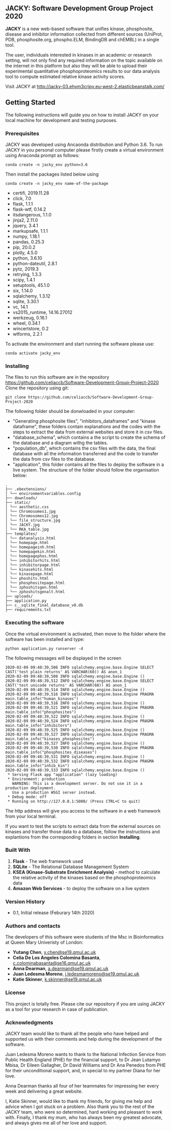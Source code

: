 ## JACKY: Software Development Group Project 2020
**JACKY** is a new web-based software that unifies kinase, phosphosite, disease and inhibitor information collected from different sources (UniProt, PDB, phosphosite.org, phospho.ELM, BindingDB and chEMBL) in a single tool. 

The user, individuals interested in kinases in an academic or research setting, will not only find any required information on the topic available on the internet in this platform but also they will be able to upload their experimental quantitative phosphoproteomics results to our data analysis tool to compute estimated relative kinase activity scores.

Visit JACKY at http://jacky-03.ehym3crjpy.eu-west-2.elasticbeanstalk.com/

## Getting Started
The following instructions will guide you on how to install JACKY on your local machine for development and testing purposes.

### Prerequisites
JACKY was developed using Ancaonda distribution and Python 3.6. To run JACKY in you personal computer please firstly create a virtual environment using Anaconda prompt as follows:
```
conda create -n jacky_env python=3.6
```
Then install the packages listed below using

```
conda create -n jacky_env name-of-the-package
```



- certifi, 2019.11.28
- click, 7.0
- flask, 1.1.1
- flask-wtf, 0.14.2
- itsdangerous, 1.1.0
- jinja2, 2.11.0
- jquery, 3.4.1
- markupsafe, 1.1.1
- numpy, 1.18.1
- pandas, 0.25.3
- pip, 20.0.2
- plotly, 4.5.0
- python, 3.6.10
- python-dateutil, 2.8.1
- pytz, 2019.3
- retrying, 1.3.3
- scipy, 1.4.1
- setuptools, 45.1.0
- six, 1.14.0
- sqlalchemy, 1.3.12
- sqlite, 3.30.1
- vc, 14.1
- vs2015_runtime, 14.16.27012
- werkzeug, 0.16.1
- wheel, 0.34.1
- wincertstore, 0.2
- wtforms, 2.2.1

To activate the environment and start running the software please use:

```
conda activate jacky_env
```


### Installing
The files to run this software are in the repository https://github.com/celiaccb/Software-Development-Group-Project-2020
Clone the repository using git:
```
git clone https://github.com/celiaccb/Software-Development-Group-Project-2020

```
The following folder should be donwloaded in your computer:
 * "Generating phosphosite files", "inhibitors_dataframes" and "kinase dataframe", these folders contain explanations and the codes with the steps to extract the data from external websites and store it in csv files.  
 * "database_schema", which contains a the script to create the schema of the database and a diagram withg the tables.
 * "population_db", which contains the csv files with the data, the final database with all the information transferred and the code to transfer the data from csv files to the database.
 * "application", this folder contains all the files to deploy the software in a live system. The structure of the folder should follow the organisation below:
```
.
├── .ebextensions/
│ └── environmentvariables.config
├── downloads/
├── static/
│ └── aesthetic.css
│ └── Chromosomes1.jpg
│ └── Chromosomes12.jpg
│ └── file_structure.jpg
│ └── JACKY.jpg
│ └── RKA_table.jpg
├── templates/
│ └── datanalysis.html
│ └── homepage.html
│ └── homepageinh.html
│ └── homepagekin.html
│ └── homepagephos.html
│ └── inhibitorhits.html
│ └── inhibitorpage.html
│ └── kinasehits.html
│ └── kinasepage.html
│ └── phoshits.html
│ └── phosphositepage.html
│ └── zphoshitsgen.html
│ └── zphoshitsgenalt.html
├── uploads/
├── application.py
├── c__sqlite_final_database_v8.db
├── requirements.txt
```
### Executing the software

Once the virtual environment is activated, then move to the folder where the software has been installed and type:
```
python application.py runserver -d
```
The following messages will be displayed in the screen

```
2020-02-09 09:48:39,506 INFO sqlalchemy.engine.base.Engine SELECT CAST('test plain returns' AS VARCHAR(60)) AS anon_1
2020-02-09 09:48:39,508 INFO sqlalchemy.engine.base.Engine ()
2020-02-09 09:48:39,512 INFO sqlalchemy.engine.base.Engine SELECT CAST('test unicode returns' AS VARCHAR(60)) AS anon_1
2020-02-09 09:48:39,514 INFO sqlalchemy.engine.base.Engine ()
2020-02-09 09:48:39,516 INFO sqlalchemy.engine.base.Engine PRAGMA main.table_info("human_kinases")
2020-02-09 09:48:39,516 INFO sqlalchemy.engine.base.Engine ()
2020-02-09 09:48:39,521 INFO sqlalchemy.engine.base.Engine PRAGMA main.table_info("phosphosites")
2020-02-09 09:48:39,522 INFO sqlalchemy.engine.base.Engine ()
2020-02-09 09:48:39,524 INFO sqlalchemy.engine.base.Engine PRAGMA main.table_info("inhibitors")
2020-02-09 09:48:39,525 INFO sqlalchemy.engine.base.Engine ()
2020-02-09 09:48:39,527 INFO sqlalchemy.engine.base.Engine PRAGMA main.table_info("kinases_phosphosites")
2020-02-09 09:48:39,527 INFO sqlalchemy.engine.base.Engine ()
2020-02-09 09:48:39,530 INFO sqlalchemy.engine.base.Engine PRAGMA main.table_info("phosphosites_diseases")
2020-02-09 09:48:39,531 INFO sqlalchemy.engine.base.Engine ()
2020-02-09 09:48:39,532 INFO sqlalchemy.engine.base.Engine PRAGMA main.table_info("inhib_kin")
2020-02-09 09:48:39,533 INFO sqlalchemy.engine.base.Engine ()
 * Serving Flask app "application" (lazy loading)
 * Environment: production
   WARNING: This is a development server. Do not use it in a production deployment.
   Use a production WSGI server instead.
 * Debug mode: off
 * Running on http://127.0.0.1:5000/ (Press CTRL+C to quit)
```

The http address will give you access to the software in a web framework from your local terminal. 

If you want to test the scripts to extract data from the external sources on kinases and transfer those data to a database, follow the instructions and explantions from the corresponding folders in section **Installing**.

### Built With
1. **Flask**  - The web framework used
2. **SQLite** - The Relational Database Management System
3. **KSEA (Kinase-Substrate Enrichment Analysis)** - method to calculate the relative activity of the kinases based on the phosphoproteomics data
4. **Amazon Web Services** - to deploy the software on a live system

### Version History
* 0.1, Initial release (Feburary 14th 2020)

### Authors and contacts
The developers of this software were students of the Msc in Bioinformatics at Queen Mary Univeristy of London:

* **Yutang Chen**, y.chen@se19.qmul.ac.uk
* **Celia De Los Angeles Colomina Basanta**, c.colominabasanta@se16.qmul.ac.uk
* **Anna Dearman**, a.dearman@se19.qmul.ac.uk
* **Juan Ledesma Moreno**, j.ledesmamoreno@se19.qmul.ac.uk
* **Katie Skinner**, k.skinner@se19.qmul.ac.uk

### License
This project is totally free. Please cite our repository if you are using JACKY as a tool for your research in case of publication. 

### Acknowledgments
JACKY team would like to thank all the people who have helped and supported us with their comments and help during the development of the software.

Juan Ledesma Moreno wants to thank to the National Infection Service from Public Health England (PHE) for the financial support, to Dr Jean Lutamyo Mbisa, Dr Eileen Gallagher, Dr David Williams and Dr Ana Penedos from PHE for their unconditional support, and, in special to my partner Diana for her love.

Anna Dearman thanks all four of her teammates for impressing her every week and delivering a great website.

I, Katie Skinner, would like to thank my friends, for giving me help and advice when I got stuck on a problem. Also thank you to the rest of the JACKY team, who were so determined, hard working and pleasant to work with. Finally, I thank my mum, who has always been my greatest advocate, and always gives me all of her love and support. 
